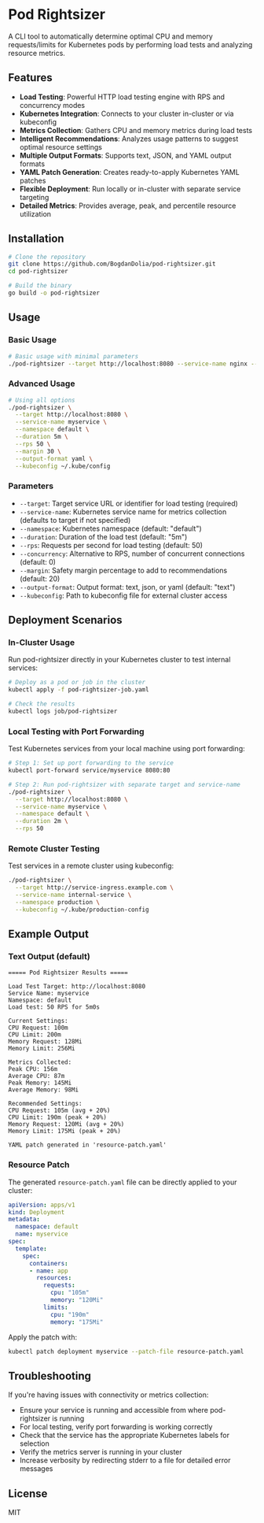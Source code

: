 # Pod Rightsizer

A CLI tool to automatically determine optimal CPU and memory requests/limits for Kubernetes pods by performing load tests and analyzing resource metrics.

## Features

- **Load Testing**: Powerful HTTP load testing engine with RPS and concurrency modes
- **Kubernetes Integration**: Connects to your cluster in-cluster or via kubeconfig
- **Metrics Collection**: Gathers CPU and memory metrics during load tests
- **Intelligent Recommendations**: Analyzes usage patterns to suggest optimal resource settings
- **Multiple Output Formats**: Supports text, JSON, and YAML output formats
- **YAML Patch Generation**: Creates ready-to-apply Kubernetes YAML patches
- **Flexible Deployment**: Run locally or in-cluster with separate service targeting
- **Detailed Metrics**: Provides average, peak, and percentile resource utilization

## Installation

```bash
# Clone the repository
git clone https://github.com/BogdanDolia/pod-rightsizer.git
cd pod-rightsizer

# Build the binary
go build -o pod-rightsizer
```

## Usage

### Basic Usage

```bash
# Basic usage with minimal parameters
./pod-rightsizer --target http://localhost:8080 --service-name nginx --namespace default --duration 1m --rps 500
```

### Advanced Usage

```bash
# Using all options
./pod-rightsizer \
  --target http://localhost:8080 \
  --service-name myservice \
  --namespace default \
  --duration 5m \
  --rps 50 \
  --margin 30 \
  --output-format yaml \
  --kubeconfig ~/.kube/config
```

### Parameters

- `--target`: Target service URL or identifier for load testing (required)
- `--service-name`: Kubernetes service name for metrics collection (defaults to target if not specified)
- `--namespace`: Kubernetes namespace (default: "default")
- `--duration`: Duration of the load test (default: "5m")
- `--rps`: Requests per second for load testing (default: 50)
- `--concurrency`: Alternative to RPS, number of concurrent connections (default: 0)
- `--margin`: Safety margin percentage to add to recommendations (default: 20)
- `--output-format`: Output format: text, json, or yaml (default: "text")
- `--kubeconfig`: Path to kubeconfig file for external cluster access

## Deployment Scenarios

### In-Cluster Usage

Run pod-rightsizer directly in your Kubernetes cluster to test internal services:

```bash
# Deploy as a pod or job in the cluster
kubectl apply -f pod-rightsizer-job.yaml

# Check the results
kubectl logs job/pod-rightsizer
```

### Local Testing with Port Forwarding

Test Kubernetes services from your local machine using port forwarding:

```bash
# Step 1: Set up port forwarding to the service
kubectl port-forward service/myservice 8080:80

# Step 2: Run pod-rightsizer with separate target and service-name
./pod-rightsizer \
  --target http://localhost:8080 \
  --service-name myservice \
  --namespace default \
  --duration 2m \
  --rps 50
```

### Remote Cluster Testing

Test services in a remote cluster using kubeconfig:

```bash
./pod-rightsizer \
  --target http://service-ingress.example.com \
  --service-name internal-service \
  --namespace production \
  --kubeconfig ~/.kube/production-config
```

## Example Output

### Text Output (default)

```
===== Pod Rightsizer Results =====

Load Test Target: http://localhost:8080
Service Name: myservice
Namespace: default
Load test: 50 RPS for 5m0s

Current Settings:
CPU Request: 100m
CPU Limit: 200m
Memory Request: 128Mi
Memory Limit: 256Mi

Metrics Collected:
Peak CPU: 156m
Average CPU: 87m
Peak Memory: 145Mi
Average Memory: 98Mi

Recommended Settings:
CPU Request: 105m (avg + 20%)
CPU Limit: 190m (peak + 20%)
Memory Request: 120Mi (avg + 20%)
Memory Limit: 175Mi (peak + 20%)

YAML patch generated in 'resource-patch.yaml'
```

### Resource Patch 

The generated `resource-patch.yaml` file can be directly applied to your cluster:

```yaml
apiVersion: apps/v1
kind: Deployment
metadata:
  namespace: default
  name: myservice
spec:
  template:
    spec:
      containers:
      - name: app
        resources:
          requests:
            cpu: "105m"
            memory: "120Mi"
          limits:
            cpu: "190m"
            memory: "175Mi"
```

Apply the patch with:

```bash
kubectl patch deployment myservice --patch-file resource-patch.yaml
```

## Troubleshooting

If you're having issues with connectivity or metrics collection:

- Ensure your service is running and accessible from where pod-rightsizer is running
- For local testing, verify port forwarding is working correctly
- Check that the service has the appropriate Kubernetes labels for selection
- Verify the metrics server is running in your cluster
- Increase verbosity by redirecting stderr to a file for detailed error messages

## License

MIT